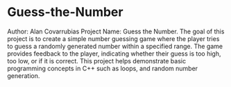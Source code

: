 # Guess-the-Number
Author: Alan Covarrubias
Project Name: Guess the Number.
The goal of this project is to create a simple number guessing game where the player tries to guess a randomly generated number within a specified range. The game provides feedback to the player, indicating whether their guess is too high, too low, or if it is correct. This project helps demonstrate basic programming concepts in C++ such as loops, and random number generation.
